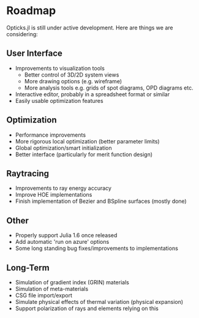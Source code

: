 # Roadmap

Opticks.jl is still under active development. Here are things we are considering:

## User Interface

- Improvements to visualization tools
  - Better control of 3D/2D system views
  - More drawing options (e.g. wireframe)
  - More analysis tools e.g. grids of spot diagrams, OPD diagrams etc.
- Interactive editor, probably in a spreadsheet format or similar
- Easily usable optimization features

## Optimization

- Performance improvements
- More rigorous local optimization (better parameter limits)
- Global optimization/smart initialization
- Better interface (particularly for merit function design)

## Raytracing

- Improvements to ray energy accuracy
- Improve HOE implementations
- Finish implementation of Bezier and BSpline surfaces (mostly done)

## Other

- Properly support Julia 1.6 once released
- Add automatic 'run on azure' options
- Some long standing bug fixes/improvements to implementations

## Long-Term

- Simulation of gradient index (GRIN) materials
- Simulation of meta-materials
- CSG file import/export
- Simulate physical effects of thermal variation (physical expansion)
- Support polarization of rays and elements relying on this
